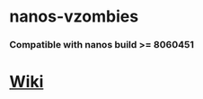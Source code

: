 # nanos-vzombies
### Compatible with nanos build >= 8060451
# [Wiki](https://github.com/vugi99/nanos-vzombies/wiki)
